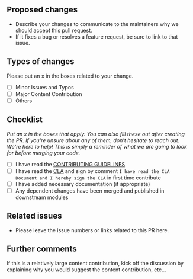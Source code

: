 ## Proposed changes

- Describe your changes to communicate to the maintainers why we should accept this pull request.
- If it fixes a bug or resolves a feature request, be sure to link to that issue.

## Types of changes

Please put an x in the boxes related to your change.

- [ ] Minor Issues and Typos
- [ ] Major Content Contribution
- [ ] Others

## Checklist

*Put an x in the boxes that apply. You can also fill these out after creating the PR. If you're unsure about any of them, don't hesitate to reach out. We're here to help! This is simply a reminder of what we are going to look for before merging your code.*

- [ ] I have read the [CONTRIBUTING GUIDELINES](https://github.com/kaiachain/kaia-docs/blob/main/CONTRIBUTING.md)
- [ ] I have read the [CLA](https://gist.github.com/kaiachain-dev/bbf65cc330275c057463c4c94ce787a6) and sign by comment ```I have read the CLA Document and I hereby sign the CLA``` in first time contribute
- [ ] I have added necessary documentation (if appropriate)
- [ ] Any dependent changes have been merged and published in downstream modules

## Related issues

- Please leave the issue numbers or links related to this PR here.

## Further comments

If this is a relatively large content contribution, kick off the discussion by explaining why you would suggest the content contribution, etc...